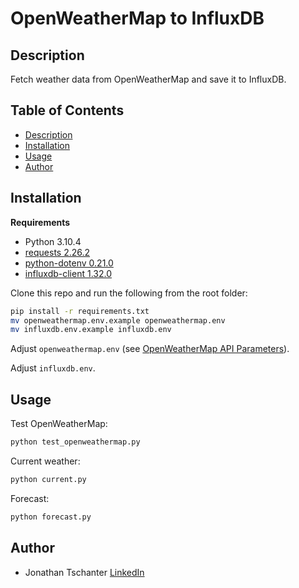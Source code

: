 # OpenWeatherMap to InfluxDB

## Description

Fetch weather data from OpenWeatherMap and save it to InfluxDB.

## Table of Contents

* [Description](#description)
* [Installation](#installation)
* [Usage](#usage)
* [Author](#author)

## Installation

**Requirements**
- Python 3.10.4
- [requests 2.26.2](https://pypi.org/project/requests/)
- [python-dotenv 0.21.0](https://pypi.org/project/python-dotenv/)
- [influxdb-client 1.32.0](https://pypi.org/project/influxdb-client/)

Clone this repo and run the following from the root folder:
```bash
pip install -r requirements.txt
mv openweathermap.env.example openweathermap.env
mv influxdb.env.example influxdb.env
```

Adjust `openweathermap.env` (see [OpenWeatherMap API Parameters](https://openweathermap.org/current#geo)).

Adjust `influxdb.env`.

## Usage

Test OpenWeatherMap:
```bash
python test_openweathermap.py
```

Current weather:
```bash
python current.py
```

Forecast:
```bash
python forecast.py
```

## Author

- Jonathan Tschanter [LinkedIn](https://de.linkedin.com/in/jonathan-tschanter)
